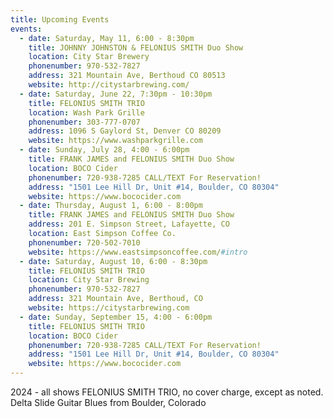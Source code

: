 ```yaml
---
title: Upcoming Events
events:
  - date: Saturday, May 11, 6:00 - 8:30pm
    title: JOHNNY JOHNSTON & FELONIUS SMITH Duo Show
    location: City Star Brewery
    phonenumber: 970-532-7827
    address: 321 Mountain Ave, Berthoud CO 80513
    website: http://citystarbrewing.com/
  - date: Saturday, June 22, 7:30pm - 10:30pm
    title: FELONIUS SMITH TRIO
    location: Wash Park Grille
    phonenumber: 303-777-0707
    address: 1096 S Gaylord St, Denver CO 80209
    website: https://www.washparkgrille.com
  - date: Sunday, July 28, 4:00 - 6:00pm
    title: FRANK JAMES and FELONIUS SMITH Duo Show
    location: BOCO Cider
    phonenumber: 720-938-7285 CALL/TEXT For Reservation!
    address: "1501 Lee Hill Dr, Unit #14, Boulder, CO 80304"
    website: https://www.bococider.com
  - date: Thursday, August 1, 6:00 - 8:00pm
    title: FRANK JAMES and FELONIUS SMITH Duo Show
    address: 201 E. Simpson Street, Lafayette, CO
    location: East Simpson Coffee Co.
    phonenumber: 720-502-7010
    website: https://www.eastsimpsoncoffee.com/#intro
  - date: Saturday, August 10, 6:00 - 8:30pm
    title: FELONIUS SMITH TRIO
    location: City Star Brewing
    phonenumber: 970-532-7827
    address: 321 Mountain Ave, Berthoud, CO
    website: https://citystarbrewing.com
  - date: Sunday, September 15, 4:00 - 6:00pm
    title: FELONIUS SMITH TRIO
    location: BOCO Cider
    phonenumber: 720-938-7285 CALL/TEXT For Reservation!
    address: "1501 Lee Hill Dr, Unit #14, Boulder, CO 80304"
    website: https://www.bococider.com
---
```

2024 - all shows FELONIUS SMITH TRIO, no cover charge, except as noted. Delta Slide Guitar Blues from Boulder, Colorado